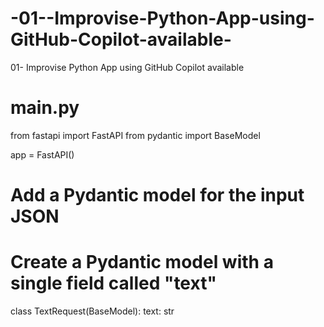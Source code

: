 # -01--Improvise-Python-App-using-GitHub-Copilot-available-
 01- Improvise Python App using GitHub Copilot available 
# main.py

from fastapi import FastAPI
from pydantic import BaseModel

app = FastAPI()

# Add a Pydantic model for the input JSON
# Create a Pydantic model with a single field called "text"
class TextRequest(BaseModel):
    text: str
   
